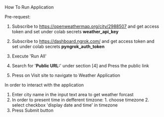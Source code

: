 How To Run Application

Pre-request:

1.   Subscribe to https://openweathermap.org/city/2988507 and get access token and set under colab secrets **weather_api_key**
2.   Subscribe to https://dashboard.ngrok.com/ and get access token and set under colab secrets **pyngrok_auth_token**


1.   Execute 'Run All'
2.   Search for '**Public URL:**' under section [4] and Press the public link
3.   Press on Visit site to navigate to Weather Application

In order to interact with the application

1.   Enter city name in the input text area to get weather forcast
2.   In order to present time in defferent timzone:
    1. choose timezone
    2. select checkbox 'display date and time' in timezone
3. Press Submit button  
 
